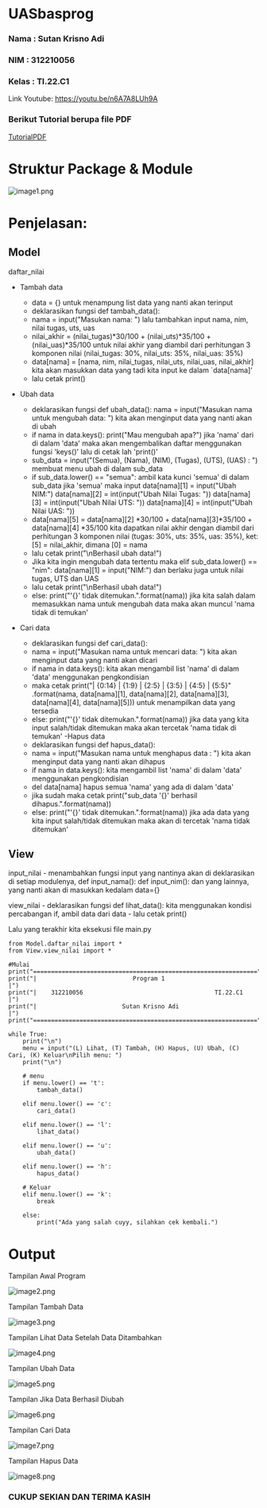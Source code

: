 # UASbasprog
### Nama    : Sutan Krisno Adi
### NIM     : 312210056
### Kelas   : TI.22.C1

Link Youtube: https://youtu.be/n6A7A8LUh9A
### Berikut Tutorial berupa file PDF

[TutorialPDF](file/PROJECT%20UJIAN%20AKHIR%20SEMESTER.pdf)

# Struktur Package & Module

![image1.png](sikirinsot/ss1.png)

# Penjelasan:

## Model

daftar_nilai

- Tambah data
    - data = {} untuk menampung list data yang nanti akan terinput
    - deklarasikan fungsi def tambah_data():
    - nama = input("Masukan nama: ") lalu tambahkan input nama, nim, nilai tugas, uts, uas
    - nilai_akhir = (nilai_tugas)*30/100 + (nilai_uts)*35/100 + (nilai_uas)*35/100 untuk nilai akhir yang diambil dari perhitungan 3 komponen nilai (nilai_tugas: 30%, nilai_uts: 35%, nilai_uas: 35%)
    - data[nama] = [nama, nim, nilai_tugas, nilai_uts, nilai_uas, nilai_akhir] kita akan masukkan data yang tadi kita input ke dalam `data[nama]'
    - lalu cetak print()

- Ubah data
    - deklarasikan fungsi   def ubah_data():
    nama = input("Masukan nama untuk mengubah data: ") kita akan menginput data yang nanti akan di ubah
    - if nama in data.keys(): print("Mau mengubah apa?") jika 'nama' dari di dalam 'data' maka akan mengembalikan daftar menggunakan fungsi 'keys()' lalu di cetak lah 'print()'
    - sub_data = input("(Semua), (Nama), (NIM), (Tugas), (UTS), (UAS) : ") membuat menu ubah di dalam sub_data
    - if sub_data.lower() == "semua": ambil kata kunci 'semua' di dalam sub_data jika 'semua' maka input data[nama][1] = input("Ubah NIM:") data[nama][2] = int(input("Ubah Nilai Tugas: ")) data[nama][3] = int(input("Ubah Nilai UTS: ")) data[nama][4] = int(input("Ubah Nilai UAS: "))
    - data[nama][5] = data[nama][2] *30/100 + data[nama][3]*35/100 + data[nama][4] *35/100  kita dapatkan nilai akhir dengan diambil dari perhitungan 3 komponen nilai (tugas: 30%, uts: 35%, uas: 35%), ket: [5] = nilai_akhir, dimana [0] = nama
    - lalu cetak print("\nBerhasil ubah data!")
    - Jika kita ingin mengubah data tertentu maka elif sub_data.lower() == "nim": data[nama][1] = input("NIM:") dan berlaku juga untuk nilai tugas, UTS dan UAS
    - lalu cetak print("\nBerhasil ubah data!")
    - else: print("'{}' tidak ditemukan.".format(nama)) jika kita salah dalam memasukkan nama untuk mengubah data maka akan muncul 'nama tidak di temukan'

- Cari data
    - deklarasikan fungsi def cari_data():
    - nama = input("Masukan nama untuk mencari data: ") kita akan menginput data yang nanti akan dicari
    - if nama in data.keys(): kita akan mengambil list 'nama' di dalam 'data' menggunakan pengkondisian
    - maka cetak print("| {0:14} | {1:9} | {2:5} | {3:5} | {4:5} | {5:5}" .format(nama, data[nama][1], data[nama][2], data[nama][3], data[nama][4], data[nama][5])) untuk menampilkan data yang tersedia
    - else: print("'{}' tidak ditemukan.".format(nama)) jika data yang kita input salah/tidak ditemukan maka akan tercetak 'nama tidak di temukan'
-Hapus data
    - deklarasikan fungsi def hapus_data():
    - nama = input("Masukan nama untuk menghapus data : ") kita akan menginput data yang nanti akan dihapus
    - if nama in data.keys(): kita mengambil list 'nama' di dalam 'data' menggunakan pengkondisian
    - del data[nama] hapus semua 'nama' yang ada di dalam 'data'
    - jika sudah maka cetak print("sub_data '{}' berhasil dihapus.".format(nama))
    - else: print("'{}' tidak ditemukan.".format(nama)) jika ada data yang kita input salah/tidak ditemukan maka akan di tercetak 'nama tidak ditemukan'

## View

input_nilai
    - menambahkan fungsi input yang nantinya akan di deklarasikan di setiap modulenya, def input_nama(): def input_nim(): dan yang lainnya, yang nanti akan di masukkan kedalam data={}

view_nilai
    - deklarasikan fungsi def lihat_data(): kita menggunakan kondisi percabangan if, ambil data dari data
    - lalu cetak print()

Lalu yang terakhir kita eksekusi file main.py

    from Model.daftar_nilai import *
    from View.view_nilai import *

    #Mulai
    print("===============================================================")
    print("|                           Program 1                         |")
    print("|    312210056                                     TI.22.C1   |")
    print("|                        Sutan Krisno Adi                     |")
    print("===============================================================")

    while True:
        print("\n")
        menu = input("(L) Lihat, (T) Tambah, (H) Hapus, (U) Ubah, (C) Cari, (K) Keluar\nPilih menu: ")
        print("\n")

        # menu
        if menu.lower() == 't':
            tambah_data()

        elif menu.lower() == 'c':
            cari_data()

        elif menu.lower() == 'l':
            lihat_data()

        elif menu.lower() == 'u':
            ubah_data()

        elif menu.lower() == 'h':
            hapus_data()

        # Keluar
        elif menu.lower() == 'k':
            break

        else:
            print("Ada yang salah cuyy, silahkan cek kembali.")

# Output 

Tampilan Awal Program

![image2.png](sikirinsot/tampilanawal.png)

Tampilan Tambah Data

![image3.png](sikirinsot/tampilantambah.png)

Tampilan Lihat Data Setelah Data Ditambahkan

![image4.png](sikirinsot/tampilanlihat1.png)

Tampilan Ubah Data

![image5.png](sikirinsot/tampilanubah.png)

Tampilan Jika Data Berhasil Diubah

![image6.png](sikirinsot/berhasilubah.png)

Tampilan Cari Data

![image7.png](sikirinsot/tampilancari.png)

Tampilan Hapus Data

![image8.png](sikirinsot/hapus.png)


### CUKUP SEKIAN DAN TERIMA KASIH